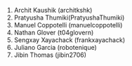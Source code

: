1. Archit Kaushik (architkshk)
2. Pratyusha Thumiki(PratyushaThumiki)
3. Manuel Coppotelli (manuelcoppotelli)
4. Nathan Glover (t04glovern)
5. Sengxay Xayachack (frankxayachack)
6. Juliano Garcia (robotenique)
7. Jibin Thomas (jibin2706)